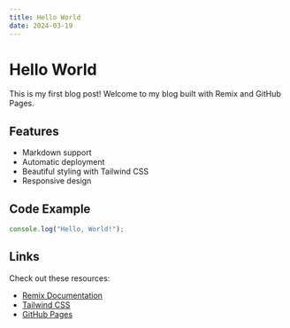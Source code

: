 ```yaml
---
title: Hello World
date: 2024-03-19
---
```


# Hello World

This is my first blog post! Welcome to my blog built with Remix and GitHub Pages.

## Features

- Markdown support
- Automatic deployment
- Beautiful styling with Tailwind CSS
- Responsive design

## Code Example

```javascript
console.log("Hello, World!");
```

## Links

Check out these resources:

- [Remix Documentation](https://remix.run/docs/en/main)
- [Tailwind CSS](https://tailwindcss.com)
- [GitHub Pages](https://pages.github.com)
